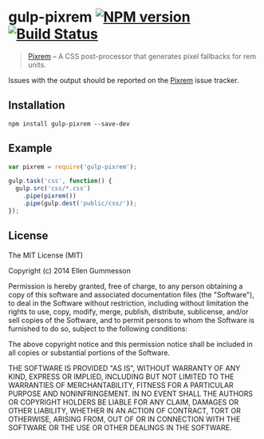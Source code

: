 # gulp-pixrem [![NPM version](https://badge.fury.io/js/gulp-pixrem.png)](http://badge.fury.io/js/gulp-pixrem) [![Build Status](https://travis-ci.org/gummesson/gulp-pixrem.png?branch=master)](https://travis-ci.org/gummesson/gulp-pixrem)

> [Pixrem](https://github.com/robwierzbowski/node-pixrem) – A CSS post-processor that generates pixel fallbacks for rem units.

Issues with the output should be reported on the [Pixrem](https://github.com/robwierzbowski/node-pixrem) issue tracker.

## Installation

~~~ shell
npm install gulp-pixrem --save-dev
~~~

## Example

~~~ javascript
var pixrem = require('gulp-pixrem');

gulp.task('css', function() {
  gulp.src('css/*.css')
    .pipe(pixrem())
    .pipe(gulp.dest('public/css/'));
});
~~~

## License

The MIT License (MIT)

Copyright (c) 2014 Ellen Gummesson

Permission is hereby granted, free of charge, to any person obtaining a copy
of this software and associated documentation files (the "Software"), to deal
in the Software without restriction, including without limitation the rights
to use, copy, modify, merge, publish, distribute, sublicense, and/or sell
copies of the Software, and to permit persons to whom the Software is
furnished to do so, subject to the following conditions:

The above copyright notice and this permission notice shall be included in
all copies or substantial portions of the Software.

THE SOFTWARE IS PROVIDED "AS IS", WITHOUT WARRANTY OF ANY KIND, EXPRESS OR
IMPLIED, INCLUDING BUT NOT LIMITED TO THE WARRANTIES OF MERCHANTABILITY,
FITNESS FOR A PARTICULAR PURPOSE AND NONINFRINGEMENT. IN NO EVENT SHALL THE
AUTHORS OR COPYRIGHT HOLDERS BE LIABLE FOR ANY CLAIM, DAMAGES OR OTHER
LIABILITY, WHETHER IN AN ACTION OF CONTRACT, TORT OR OTHERWISE, ARISING FROM,
OUT OF OR IN CONNECTION WITH THE SOFTWARE OR THE USE OR OTHER DEALINGS IN
THE SOFTWARE.
